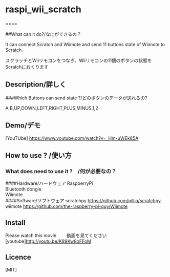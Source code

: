# raspi_wii_scratch

====

##What can it do?/なにができるの？

It can connect Scratch and Wiimote and send 11 buttons state of Wiimote to Scratch.  
  
スクラッチとWiiリモコンをつなぎ、Wiiリモコンの11個のボタンの状態をScratchにおくります

## Description/詳しく
   
###Which Buttons can send state ?/どのボタンのデータが送れるの?
  
A,B,UP,DOWN,LEFT,RIGHT,PLUS,MINUS,1,2  

## Demo/デモ

[YouTUbe] https://www.youtube.com/watch?v=_Hm-uWEk85A

## How to use ? /使い方
### What does need to use it ?　/何が必要なの？
####Hardware/ハードウェア
RaspberryPi  
Bluetooth dongle  
Wiimote  
####Software/ソフトウェア
scratchpy https://github.com/pilliq/scratchpy  
wiimote https://github.com/the-raspberry-pi-guy/Wiimote  

## Install
Please watch this movie　　
動画を見てください  
[youtube]http://youtu.be/K89Kw8oFFoM

## Licence
[MIT]
